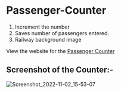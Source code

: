 # Passenger-Counter
1. Increment the number
2. Saves number of passengers entered.
3. Railway background image

View the website for the <a target=_blank href="https://swati-01.github.io/Passenger-Counter/">Passenger Counter</a>

## Screenshot of the Counter:-
![Screenshot_2022-11-02_15-53-07](https://user-images.githubusercontent.com/86122364/199537751-beaf6c27-8638-4f97-9ae5-67d617c19d22.png)
